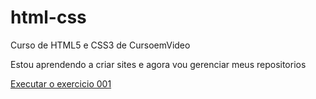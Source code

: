 # html-css
 Curso de HTML5 e CSS3  de CursoemVideo

 Estou aprendendo a criar sites e agora vou gerenciar meus repositorios

<a href="https://prismount.github.io/html-css/exercicios/ex001/index.html">Executar o exercicio 001</a>
